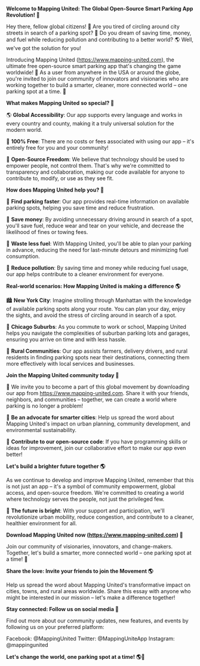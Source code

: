 **Welcome to Mapping United: The Global Open-Source Smart Parking App Revolution! 🚀**

Hey there, fellow global citizens! 👋 Are you tired of circling around city streets in search of a parking spot? 🤯 Do you dream of saving time, money, and fuel while reducing pollution and contributing to a better world? 🌎 Well, we've got the solution for you!

Introducing Mapping United (https://www.mapping-united.com), the ultimate free open-source smart parking app that's changing the game worldwide! 🌟 As a user from anywhere in the USA or around the globe, you're invited to join our community of innovators and visionaries who are working together to build a smarter, cleaner, more connected world – one parking spot at a time. 💪

**What makes Mapping United so special? 🤔**

🌎 **Global Accessibility**: Our app supports every language and works in every country and county, making it a truly universal solution for the modern world.

💸 **100% Free**: There are no costs or fees associated with using our app – it's entirely free for you and your community!

🚀 **Open-Source Freedom**: We believe that technology should be used to empower people, not control them. That's why we're committed to transparency and collaboration, making our code available for anyone to contribute to, modify, or use as they see fit.

**How does Mapping United help you? 🤔**

🚗 **Find parking faster**: Our app provides real-time information on available parking spots, helping you save time and reduce frustration.

💸 **Save money**: By avoiding unnecessary driving around in search of a spot, you'll save fuel, reduce wear and tear on your vehicle, and decrease the likelihood of fines or towing fees.

🌿 **Waste less fuel**: With Mapping United, you'll be able to plan your parking in advance, reducing the need for last-minute detours and minimizing fuel consumption.

💚 **Reduce pollution**: By saving time and money while reducing fuel usage, our app helps contribute to a cleaner environment for everyone.

**Real-world scenarios: How Mapping United is making a difference 🌎**

🏙️ **New York City**: Imagine strolling through Manhattan with the knowledge of available parking spots along your route. You can plan your day, enjoy the sights, and avoid the stress of circling around in search of a spot.

🚂 **Chicago Suburbs**: As you commute to work or school, Mapping United helps you navigate the complexities of suburban parking lots and garages, ensuring you arrive on time and with less hassle.

🌳 **Rural Communities**: Our app assists farmers, delivery drivers, and rural residents in finding parking spots near their destinations, connecting them more effectively with local services and businesses.

**Join the Mapping United community today 🤝**

🎉 We invite you to become a part of this global movement by downloading our app from https://www.mapping-united.com. Share it with your friends, neighbors, and communities – together, we can create a world where parking is no longer a problem!

💪 **Be an advocate for smarter cities**: Help us spread the word about Mapping United's impact on urban planning, community development, and environmental sustainability.

🌟 **Contribute to our open-source code**: If you have programming skills or ideas for improvement, join our collaborative effort to make our app even better!

**Let's build a brighter future together 🌎**

As we continue to develop and improve Mapping United, remember that this is not just an app – it's a symbol of community empowerment, global access, and open-source freedom. We're committed to creating a world where technology serves the people, not just the privileged few.

🚀 **The future is bright**: With your support and participation, we'll revolutionize urban mobility, reduce congestion, and contribute to a cleaner, healthier environment for all.

**Download Mapping United now (https://www.mapping-united.com) 📲**

Join our community of visionaries, innovators, and change-makers. Together, let's build a smarter, more connected world – one parking spot at a time! 💖

**Share the love: Invite your friends to join the Movement 🌎**

Help us spread the word about Mapping United's transformative impact on cities, towns, and rural areas worldwide. Share this essay with anyone who might be interested in our mission – let's make a difference together!

**Stay connected: Follow us on social media 📱**

Find out more about our community updates, new features, and events by following us on your preferred platform:

Facebook: @MappingUnited
Twitter: @MappingUniteApp
Instagram: @mappingunited

**Let's change the world, one parking spot at a time! 🌎💖**